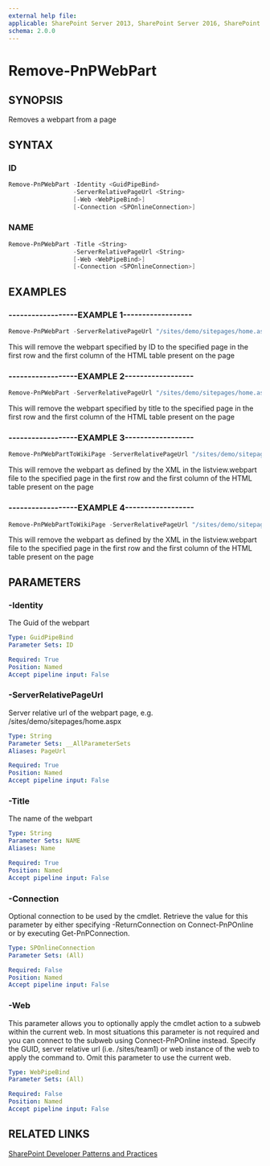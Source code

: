 ```yaml
---
external help file:
applicable: SharePoint Server 2013, SharePoint Server 2016, SharePoint Online
schema: 2.0.0
---
```

# Remove-PnPWebPart

## SYNOPSIS
Removes a webpart from a page

## SYNTAX 

### ID
```powershell
Remove-PnPWebPart -Identity <GuidPipeBind>
                  -ServerRelativePageUrl <String>
                  [-Web <WebPipeBind>]
                  [-Connection <SPOnlineConnection>]
```

### NAME
```powershell
Remove-PnPWebPart -Title <String>
                  -ServerRelativePageUrl <String>
                  [-Web <WebPipeBind>]
                  [-Connection <SPOnlineConnection>]
```

## EXAMPLES

### ------------------EXAMPLE 1------------------
```powershell
Remove-PnPWebPart -ServerRelativePageUrl "/sites/demo/sitepages/home.aspx" -Identity a2875399-d6ff-43a0-96da-be6ae5875f82
```

This will remove the webpart specified by ID to the specified page in the first row and the first column of the HTML table present on the page

### ------------------EXAMPLE 2------------------
```powershell
Remove-PnPWebPart -ServerRelativePageUrl "/sites/demo/sitepages/home.aspx" -Title MyWebpart
```

This will remove the webpart specified by title to the specified page in the first row and the first column of the HTML table present on the page

### ------------------EXAMPLE 3------------------
```powershell
Remove-PnPWebPartToWikiPage -ServerRelativePageUrl "/sites/demo/sitepages/home.aspx" -Identity a2875399-d6ff-43a0-96da-be6ae5875f82
```

This will remove the webpart as defined by the XML in the listview.webpart file to the specified page in the first row and the first column of the HTML table present on the page

### ------------------EXAMPLE 4------------------
```powershell
Remove-PnPWebPartToWikiPage -ServerRelativePageUrl "/sites/demo/sitepages/home.aspx" -Name MyWebpart
```

This will remove the webpart as defined by the XML in the listview.webpart file to the specified page in the first row and the first column of the HTML table present on the page

## PARAMETERS

### -Identity
The Guid of the webpart

```yaml
Type: GuidPipeBind
Parameter Sets: ID

Required: True
Position: Named
Accept pipeline input: False
```

### -ServerRelativePageUrl
Server relative url of the webpart page, e.g. /sites/demo/sitepages/home.aspx

```yaml
Type: String
Parameter Sets: __AllParameterSets
Aliases: PageUrl

Required: True
Position: Named
Accept pipeline input: False
```

### -Title
The name of the webpart

```yaml
Type: String
Parameter Sets: NAME
Aliases: Name

Required: True
Position: Named
Accept pipeline input: False
```

### -Connection
Optional connection to be used by the cmdlet. Retrieve the value for this parameter by either specifying -ReturnConnection on Connect-PnPOnline or by executing Get-PnPConnection.

```yaml
Type: SPOnlineConnection
Parameter Sets: (All)

Required: False
Position: Named
Accept pipeline input: False
```

### -Web
This parameter allows you to optionally apply the cmdlet action to a subweb within the current web. In most situations this parameter is not required and you can connect to the subweb using Connect-PnPOnline instead. Specify the GUID, server relative url (i.e. /sites/team1) or web instance of the web to apply the command to. Omit this parameter to use the current web.

```yaml
Type: WebPipeBind
Parameter Sets: (All)

Required: False
Position: Named
Accept pipeline input: False
```

## RELATED LINKS

[SharePoint Developer Patterns and Practices](http://aka.ms/sppnp)